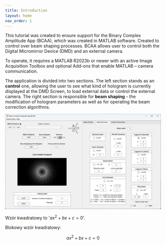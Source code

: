```yaml
---
title: Introduction
layout: home
nav_order: 1
---
```

This tutorial was created to ensure support for the Binary Complex Amplitude App (BCAA), which was created in MATLAB software. Created to control over beam shaping processes. BCAA allows user to control both the Digital Micromirror Device (DMD) and an external camera.

To operate, it requires a MATLAB R2023b or newer with an active Image Acquisition Toolbox and optional Add-ons that enable MATLAB – camera communication.

The application is divided into two sections. The left section stands as an **control** one, allowing the user to see what kind of hologram is currently displayed at the DMD Screen, to load external data or control the external camera. The right section is responsible for **beam shaping** - the modification of hologram parameters as well as for operating the beam correction algorithms.

![](./assets/images/BCAA_v2.png)


Wzór kwadratowy to '$ax^2 + bx + c = 0$'.

Blokowy wzór kwadratowy:

$$
ax^2 + bx + c = 0
$$




